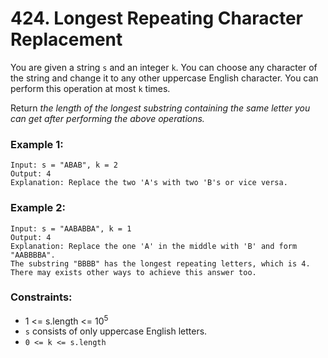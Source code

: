 # 424. Longest Repeating Character Replacement

You are given a string `s` and an integer `k`. You can choose any character of the string and change it to any other uppercase English character. You can perform this operation at most `k` times.

Return *the length of the longest substring containing the same letter you can get after performing the above operations.*

### Example 1:

```text
Input: s = "ABAB", k = 2
Output: 4
Explanation: Replace the two 'A's with two 'B's or vice versa.
```

### Example 2:

```text
Input: s = "AABABBA", k = 1
Output: 4
Explanation: Replace the one 'A' in the middle with 'B' and form "AABBBBA".
The substring "BBBB" has the longest repeating letters, which is 4.
There may exists other ways to achieve this answer too.
```

### Constraints:

- 1 <= s.length <= 10<sup>5</sup>
- `s` consists of only uppercase English letters.
- `0 <= k <= s.length`
